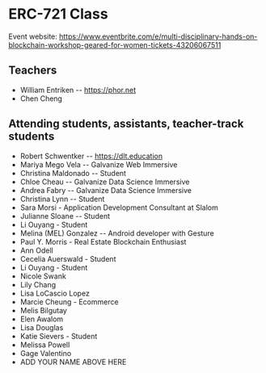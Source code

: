 # ERC-721 Class

Event website: https://www.eventbrite.com/e/multi-disciplinary-hands-on-blockchain-workshop-geared-for-women-tickets-43206067511

## Teachers

* William Entriken -- https://phor.net
* Chen Cheng 

## Attending students, assistants, teacher-track students
* Robert Schwentker -- https://dlt.education
* Mariya Mego Vela -- Galvanize Web Immersive
* Christina Maldonado -- Student
* Chloe Cheau -- Galvanize Data Science Immersive 
* Andrea Fabry -- Galvanize Data Science Immersive 
* Christina Lynn -- Student
* Sara Morsi - Application Development Consultant at Slalom 
* Julianne Sloane -- Student
* Li Ouyang - Student 
* Melina (MEL) Gonzalez -- Android developer with Gesture
* Paul Y. Morris - Real Estate Blockchain Enthusiast
* Ann Odell
* Cecelia Auerswald - Student
* Li Ouyang - Student
* Nicole Swank
* Lily Chang
* Lisa LoCascio Lopez
* Marcie Cheung - Ecommerce
* Melis Bilgutay
* Elen Awalom
* Lisa Douglas
* Katie Sievers - Student
* Melissa Powell
* Gage Valentino
* ADD YOUR NAME ABOVE HERE
